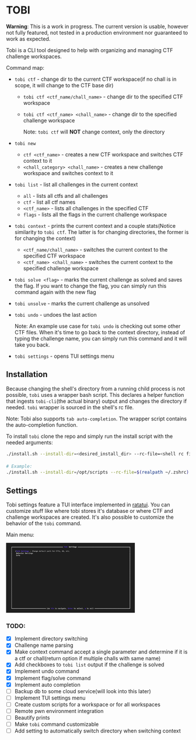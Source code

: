 # TOBI

**Warning**: This is a work in progress. The current version is usable, however not fully featured, not tested in a production environment nor guaranteed to work as expected.

Tobi is a CLI tool designed to help with organizing and managing CTF challenge workspaces.

Command map:
- `tobi ctf` - change dir to the current CTF workspace(if no chall is in scope, it will change to the CTF base dir)
    - `tobi ctf <ctf_name/chall_name>` - change dir to the specified CTF workspace
    - `tobi ctf <ctf_name> <chall_name>` - change dir to the specified challenge workspace

        Note: `tobi ctf` will **NOT** change context, only the directory

- `tobi new`
    - `ctf <ctf_name>` - creates a new CTF workspace and switches CTF context to it
    - `<chall_category> <chall_name>` - creates a new challenge workspace and switches context to it

- `tobi list` - list all challenges in the current context
    - `all` - lists all ctfs and all challenges
    - `ctf` - list all ctf names
    - `<ctf_name>` - lists all challenges in the specified CTF
    - `flags` - lists all the flags in the current challenge workspace

- `tobi context` - prints the current context and a couple stats(Notice similarity to `tobi ctf`. The latter is for changing directories, the former is for changing the context)
    - `<ctf_name/chall_name>` - switches the current context to the specified CTF workspace
    - `<ctf_name> <chall_name>` - switches the current context to the specified challenge workspace

- `tobi solve <flag>` - marks the current challenge as solved and saves the flag. If you want to change the flag, you can simply run this command again with the new flag
- `tobi unsolve` - marks the current challenge as unsolved

- `tobi undo` - undoes the last action

    Note: An example use case for `tobi undo` is checking out some other CTF files. When it's time to go back to the context directory, instead of typing the challenge name, you can simply run this command and it will take you back.

- `tobi settings` - opens TUI settings menu

## Installation
Because changing the shell's directory from a running child process is not possible, `tobi` uses a wrapper bash script. This declares a helper function that ingests `tobi-cli`(the actual binary) output and changes the directory if needed. `tobi` wrapper is sourced in the shell's rc file.

Note: Tobi also supports `tab auto-completion`. The wrapper script contains the auto-completion function.

To install `tobi` clone the repo and simply run the install script with the needed arguments:
```bash
./install.sh --install-dir=<desired_install_dir> --rc-file=<shell rc file>

# Example:
./install.sh --install-dir=/opt/scripts --rc-file=$(realpath ~/.zshrc)
```

## Settings

Tobi settings feature a TUI interface implemented in [ratatui](https://ratatui.rs). You can customize stuff like where tobi stores it's database or where CTF and challenge workspaces are created. It's also possible to customize the behavior of the `tobi` command.

Main menu:

<img src="./demo_img/main_menu1.png" width="70%">

### TODO:
- [x] Implement directory switching
- [x] Challenge name parsing
- [x] Make context command accept a single parameter and determine if it is a ctf or chall(return option if multiple challs with same name)
- [x] Add checkboxes to `tobi list` output if the challenge is solved
- [x] Implement undo command
- [x] Implement flag/solve command
- [x] Implement auto completion
- [ ] Backup db to some cloud service(will look into this later)
- [ ] Implement TUI settings menu
- [ ] Create custom scripts for a workspace or for all workspaces
- [ ] Remote pwn environment integration
- [ ] Beautify prints
- [ ] Make `tobi` command customizable
- [ ] Add setting to automatically switch directory when switching context